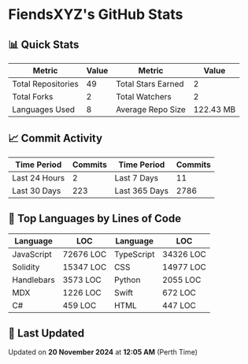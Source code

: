 # FiendsXYZ's GitHub Stats

## 📊 Quick Stats

| Metric               | Value       | Metric               | Value       |
|----------------------|-------------|----------------------|-------------|
| Total Repositories   | 49 | Total Stars Earned   | 2 |
| Total Forks          | 2 | Total Watchers       | 2 |
| Languages Used       | 8 | Average Repo Size    | 122.43 MB |

## 📈 Commit Activity

| Time Period      | Commits      | Time Period      | Commits      |
|------------------|--------------|------------------|--------------|
| Last 24 Hours    | 2 | Last 7 Days      | 11 |
| Last 30 Days     | 223 | Last 365 Days    | 2786 |

## 📝 Top Languages by Lines of Code

| Language       | LOC        | Language       | LOC        |
|----------------|------------|----------------|------------|
| JavaScript       | 72676 LOC  | TypeScript       | 34326 LOC  |
| Solidity       | 15347 LOC  | CSS       | 14977 LOC  |
| Handlebars       | 3573 LOC  | Python       | 2055 LOC  |
| MDX       | 1226 LOC  | Swift       | 672 LOC  |
| C#       | 459 LOC  | HTML       | 447 LOC  |

## 📅 Last Updated

Updated on **20 November 2024** at **12:05 AM** (Perth Time)
